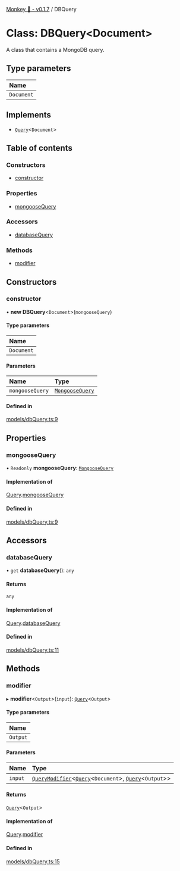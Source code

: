 [Monkey 🐒 - v0.1.7](../README.md) / DBQuery

# Class: DBQuery<Document\>

A class that contains a MongoDB query.

## Type parameters

| Name |
| :------ |
| `Document` |

## Implements

- [`Query`](../interfaces/Query.md)<`Document`\>

## Table of contents

### Constructors

- [constructor](DBQuery.md#constructor)

### Properties

- [mongooseQuery](DBQuery.md#mongoosequery)

### Accessors

- [databaseQuery](DBQuery.md#databasequery)

### Methods

- [modifier](DBQuery.md#modifier)

## Constructors

### constructor

• **new DBQuery**<`Document`\>(`mongooseQuery`)

#### Type parameters

| Name |
| :------ |
| `Document` |

#### Parameters

| Name | Type |
| :------ | :------ |
| `mongooseQuery` | [`MongooseQuery`](../README.md#mongoosequery) |

#### Defined in

[models/dbQuery.ts:9](https://github.com/bpisano/monkey/blob/4b4580e/src/models/dbQuery.ts#L9)

## Properties

### mongooseQuery

• `Readonly` **mongooseQuery**: [`MongooseQuery`](../README.md#mongoosequery)

#### Implementation of

[Query](../interfaces/Query.md).[mongooseQuery](../interfaces/Query.md#mongoosequery)

#### Defined in

[models/dbQuery.ts:9](https://github.com/bpisano/monkey/blob/4b4580e/src/models/dbQuery.ts#L9)

## Accessors

### databaseQuery

• `get` **databaseQuery**(): `any`

#### Returns

`any`

#### Implementation of

[Query](../interfaces/Query.md).[databaseQuery](../interfaces/Query.md#databasequery)

#### Defined in

[models/dbQuery.ts:11](https://github.com/bpisano/monkey/blob/4b4580e/src/models/dbQuery.ts#L11)

## Methods

### modifier

▸ **modifier**<`Output`\>(`input`): [`Query`](../interfaces/Query.md)<`Output`\>

#### Type parameters

| Name |
| :------ |
| `Output` |

#### Parameters

| Name | Type |
| :------ | :------ |
| `input` | [`QueryModifier`](../interfaces/QueryModifier.md)<[`Query`](../interfaces/Query.md)<`Document`\>, [`Query`](../interfaces/Query.md)<`Output`\>\> |

#### Returns

[`Query`](../interfaces/Query.md)<`Output`\>

#### Implementation of

[Query](../interfaces/Query.md).[modifier](../interfaces/Query.md#modifier)

#### Defined in

[models/dbQuery.ts:15](https://github.com/bpisano/monkey/blob/4b4580e/src/models/dbQuery.ts#L15)
